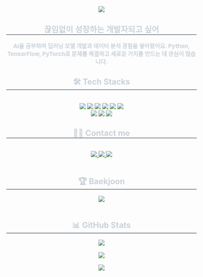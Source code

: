 <div align= "center">
    <img src="https://capsule-render.vercel.app/api?type=rounded&color=gradient&height=120&text=Hello%20taeseok&animation=&fontColor=ffffff&fontSize=60" />
</div>
<div align= "center"> 
    <h2 style="border-bottom: 1px solid #21262d; color: #c9d1d9;"> 끊임없이 성장하는 개발자되고 싶어 </h2>  
    <div style="font-weight: 700; font-size: 15px; text-align: center; color: #c9d1d9;"> AI을 공부하며 딥러닝 모델 개발과 데이터 분석 경험을 쌓아왔어요. </li>Python, TensorFlow, PyTorch로 문제를 해결하고 새로운 가치를 만드는 데 관심이 많습니다. </div> 
</div>
<div align= "center">
    <h2 style="border-bottom: 1px solid #21262d; color: #c9d1d9;"> 🛠️ Tech Stacks </h2> <br> 
    <div style="margin: 0 auto; text-align: center;" align= "center"> 
        <img src="https://img.shields.io/badge/Github-181717?style=for-the-badge&logo=Github&logoColor=white">
        <img src="https://img.shields.io/badge/Keras-D00000?style=for-the-badge&logo=Keras&logoColor=white">
        <img src="https://img.shields.io/badge/Notion-000000?style=for-the-badge&logo=Notion&logoColor=white">
        <img src="https://img.shields.io/badge/Oracle-F80000?style=for-the-badge&logo=Oracle&logoColor=white">
        <img src="https://img.shields.io/badge/Python-3776AB?style=for-the-badge&logo=Python&logoColor=white">
        <img src="https://img.shields.io/badge/Docker-2496ED?style=for-the-badge&logo=Docker&logoColor=white">
        <br/>
        <img src="https://img.shields.io/badge/PyTorch-EE4C2C?style=for-the-badge&logo=PyTorch&logoColor=white">
        <img src="https://img.shields.io/badge/Tensorflow-FF6F00?style=for-the-badge&logo=Tensorflow&logoColor=white">
        <img src="https://img.shields.io/badge/Matlab-0076a8?style=for-the-badge&logo=Matlab&logoColor=white">
    </div>
</div>
<div align= "center">
    <h2 style="border-bottom: 1px solid #21262d; color: #c9d1d9;"> 🧑‍💻 Contact me </h2> <br> 
    <div align= "center"> 
        <a href=https://velog.io/@kim_taixi/about> <img src="https://img.shields.io/badge/Velog-20C997?style=for-the-badge&logo=Velog&logoColor=white&link=https://velog.io/@kim_taixi/about"> </a>
        <a href=mailto:agu7758@gmail.com> <img src="https://img.shields.io/badge/Gmail-EA4335?style=for-the-badge&logo=Gmail&logoColor=white&link=mailto:agu7758@gmail.com"> </a>
        <a href=https://www.notion.so/0a01bf18fc414671bae5fe4d7f4c7e0c> <img src="https://img.shields.io/badge/Notion-000000?style=for-the-badge&logo=Notion&logoColor=white&link=https://www.notion.so/0a01bf18fc414671bae5fe4d7f4c7e0c"> </a>
    </div>  
    <br> 
    <div align= "center"> 
        <h2 style="border-bottom: 1px solid #21262d; color: #c9d1d9;"> 🏆 Baekjoon </h2>
        <img src="http://mazassumnida.wtf/api/v2/generate_badge?boj=agu2055" />
    </div> 
    <br>
<div align= "center"> 
    <h2 style="border-bottom: 1px solid #21262d; color: #c9d1d9;"> 📊 GitHub Stats </h2>
    <img src="https://github-readme-stats.vercel.app/api?username=TaeseokKim9148&show_icons=true&theme=radical" />
    <br><br>
    <img src="https://github-readme-stats.vercel.app/api/top-langs/?username=TaeseokKim9148&layout=compact&theme=dark&langs_count=8&hide_border=true&cache_seconds=1800&exclude_repo=github-readme-stats" />
    <br><br>
    <img src="https://github-readme-activity-graph.vercel.app/graph?username=TaeseokKim9148&theme=react-dark&bg_color=20232a&hide_border=true&line=58A6FF&point=58A6FF" />
</div>
</div>
